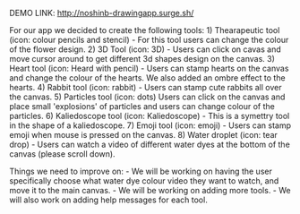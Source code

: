   DEMO LINK: http://noshinb-drawingapp.surge.sh/

For our app we decided to create the following tools:
    1) Thearapeutic tool (icon: colour pencils and stencil)
        - For this tool users can change the colour of the flower design.
    2) 3D Tool (icon: 3D)
        - Users can click on cavas and move cursor around to get different 3d shapes design on the canvas. 
    3) Heart tool (icon: Heard with pencil)
        - Users can stamp hearts on the canvas and change the colour of the hearts. We also added an ombre effect to the hearts. 
    4) Rabbit tool (icon: rabbit)
        - Users can stamp  cute rabbits all over the canvas. 
    5) Particles tool (icon: dots)
        Users can click on the canvas and place small 'explosions' of particles and users can change colour of the particles.
    6) Kaliedoscope tool (icon: Kaliedoscope)
        - This is a symettry tool in the shape of a kaliedoscope.
    7) Emoji tool (icon: emoji)
        - Users can stamp emoji when mouse is pressed on the canvas.
    8) Water droplet (icon: tear drop)
        - Users can watch a video of different water dyes at the bottom of the canvas (please scroll down). 
        
Things we need to improve on:
    - We will be working on having the user specifically choose what water dye colour video they want to watch, and move it to the main canvas.
    - We will be working on adding more tools. 
    - We will also work on adding help messages for each tool.
    
  

